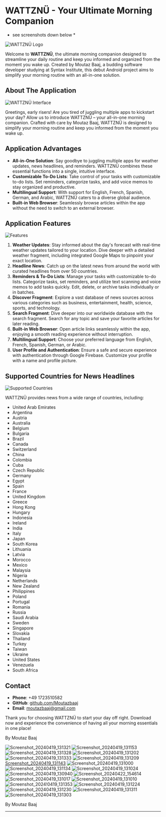 # WATTZNÜ - Your Ultimate Morning Companion

* see screenshots down below *

![WATTZNÜ Logo](images/logo.png)

Welcome to **WATTZNÜ**, the ultimate morning companion designed to streamline your daily routine and keep you informed and organized from the moment you wake up. Created by Moutaz Baaj, a budding software developer studying at Syntax Institute, this debut Android project aims to simplify your morning routine with an all-in-one solution.

## About The Application
![WATTZNÜ Interface](images/interface.png)

Greetings, early risers! Are you tired of juggling multiple apps to kickstart your day? Allow us to introduce WATTZNÜ – your all-in-one morning companion. Crafted with care by Moutaz Baaj, WATTZNÜ is designed to simplify your morning routine and keep you informed from the moment you wake up.

## Application Advantages

- **All-in-One Solution**: Say goodbye to juggling multiple apps for weather updates, news headlines, and reminders. WATTZNÜ combines these essential functions into a single, intuitive interface.
- **Customizable To-Do Lists**: Take control of your tasks with customizable to-do lists. Set reminders, categorize tasks, and add voice memos to stay organized and productive.
- **Multilingual Support**: With support for English, French, Spanish, German, and Arabic, WATTZNÜ caters to a diverse global audience.
- **Built-in Web Browser**: Seamlessly browse articles within the app without the need to switch to an external browser.

## Application Features

![Features](images/features.png)

1. **Weather Updates**: Stay informed about the day's forecast with real-time weather updates tailored to your location. Dive deeper with a detailed weather fragment, including integrated Google Maps to pinpoint your exact location.
2. **Headline News**: Catch up on the latest news from around the world with curated headlines from over 50 countries.
3. **Reminders & To-Do Lists**: Manage your tasks with customizable to-do lists. Categorize tasks, set reminders, and utilize text scanning and voice memos to add tasks quickly. Edit, delete, or archive tasks individually or in batches.
4. **Discover Fragment**: Explore a vast database of news sources across various categories such as business, entertainment, health, science, sports, and technology.
5. **Search Fragment**: Dive deeper into our worldwide database with the search fragment. Search for any topic and save your favorite articles for later reading.
6. **Built-in Web Browser**: Open article links seamlessly within the app, enjoying a smooth reading experience without interruption.
7. **Multilingual Support**: Choose your preferred language from English, French, Spanish, German, or Arabic.
8. **User Profile and Authentication**: Ensure a safe and secure experience with authentication through Google Firebase. Customize your profile with a name and profile picture.

## Supported Countries for News Headlines

![Supported Countries](images/countries.png)

WATTZNÜ provides news from a wide range of countries, including:

- United Arab Emirates
- Argentina
- Austria
- Australia
- Belgium
- Bulgaria
- Brazil
- Canada
- Switzerland
- China
- Colombia
- Cuba
- Czech Republic
- Germany
- Egypt
- Spain
- France
- United Kingdom
- Greece
- Hong Kong
- Hungary
- Indonesia
- Ireland
- India
- Italy
- Japan
- South Korea
- Lithuania
- Latvia
- Morocco
- Mexico
- Malaysia
- Nigeria
- Netherlands
- New Zealand
- Philippines
- Poland
- Portugal
- Romania
- Russia
- Saudi Arabia
- Sweden
- Singapore
- Slovakia
- Thailand
- Turkey
- Taiwan
- Ukraine
- United States
- Venezuela
- South Africa

## Contact

- **Phone**: +49 1723510582
- **GitHub**: [github.com/Moutazbaaj](https://github.com/Moutazbaaj)
- **Email**: [moutazbaaj@gmail.com](mailto:moutazbaaj@gmail.com)

Thank you for choosing WATTZNÜ to start your day off right. Download now and experience the convenience of having all your morning essentials in one place!

By Moutaz Baaj



![Screenshot_20240419_131321](https://github.com/Moutazbaaj/WATTZNUE/assets/148048629/bf481f23-4cd5-47e5-8d15-bb8259a48e09)
![Screenshot_20240419_131153](https://github.com/Moutazbaaj/WATTZNUE/assets/148048629/6f72c2d7-2a97-4e51-94ca-c3cf7877f12a)
![Screenshot_20240419_131328](https://github.com/Moutazbaaj/WATTZNUE/assets/148048629/a9187fec-59d0-4db1-91e1-7dc304ef74ee)
![Screenshot_20240419_131202](https://github.com/Moutazbaaj/WATTZNUE/assets/148048629/968e1c32-3fff-4292-83c5-2e3089b26623)
![Screenshot_20240419_131333](https://github.com/Moutazbaaj/WATTZNUE/assets/148048629/f2970bfa-3e31-4538-829a-719b3da84526)
![Screenshot_20240419_131209](https://github.com/Moutazbaaj/WATTZNUE/assets/148048629/a653eca5-9ee5-4783-af95-685492b3a7f3)
[Screenshot_20240419_131143](https://github.com/Moutazbaaj/WATTZNUE/assets/148048629/fca314ec-bf79-45b0-8f1a-1ce6a92da2d1)
![Screenshot_20240419_131000](https://github.com/Moutazbaaj/WATTZNUE/assets/148048629/d9178f4e-958a-4b6d-b923-2501c7f2896b)
![Screenshot_20240419_131134](https://github.com/Moutazbaaj/WATTZNUE/assets/148048629/5321268f-721e-4bf7-9f14-0305803aaba9)
![Screenshot_20240419_131024](https://github.com/Moutazbaaj/WATTZNUE/assets/148048629/419d9ac0-de42-42b6-aea4-edf5e591b9d5)
![Screenshot_20240419_130940](https://github.com/Moutazbaaj/WATTZNUE/assets/148048629/49a9ee48-c2d8-4764-81e0-a2c80fbce7d5)
![Screenshot_20240422_154614](https://github.com/Moutazbaaj/WATTZNUE/assets/148048629/89408fea-a029-47a9-94ff-6b7f359a4cd2)
![Screenshot_20240419_131017](https://github.com/Moutazbaaj/WATTZNUE/assets/148048629/4f32eb08-b6c1-48bb-94be-e64c4527e35c)
![Screenshot_20240419_131010](https://github.com/Moutazbaaj/WATTZNUE/assets/148048629/909bc2c2-d2ce-4ac9-9c5e-9b1dfe6d41bf)
![Screenshot_2024!0419_131353](https://github.com/Moutazbaaj/WATTZNUE/assets/148048629/4ee5ced0-4b02-4e7a-9c52-6a23387dc6be)
![Screenshot_20240419_131224](https://github.com/Moutazbaaj/WATTZNUE/assets/148048629/cc6458a7-93f7-4ab2-9912-b57acbd55899)
![Screenshot_20240419_131230](https://github.com/Moutazbaaj/WATTZNUE/assets/148048629/13612aa2-1a8b-46ec-b7a6-0aec82cb2175)
![Screenshot_20240419_131311](https://github.com/Moutazbaaj/WATTZNUE/assets/148048629/261a001a-5a7a-4372-a5ba-52d649045b95)
![Screenshot_20240419_131303](https://github.com/Moutazbaaj/WATTZNUE/assets/148048629/49573440-bd6b-4ada-8b2e-d0d04718f6f8)


By Moutaz Baaj

---

